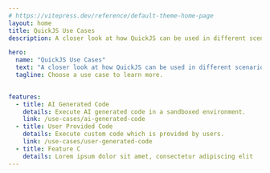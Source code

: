 ```yaml
---
# https://vitepress.dev/reference/default-theme-home-page
layout: home
title: QuickJS Use Cases
description: A closer look at how QuickJS can be used in different scenarios.

hero:
  name: "QuickJS Use Cases"
  text: "A closer look at how QuickJS can be used in different scenarios."
  tagline: Choose a use case to learn more.
  

features:
  - title: AI Generated Code
    details: Execute AI generated code in a sandboxed environment.
    link: /use-cases/ai-generated-code
  - title: User Provided Code
    details: Execute custom code which is provided by users.
    link: /use-cases/user-generated-code
  - title: Feature C
    details: Lorem ipsum dolor sit amet, consectetur adipiscing elit
---
```


